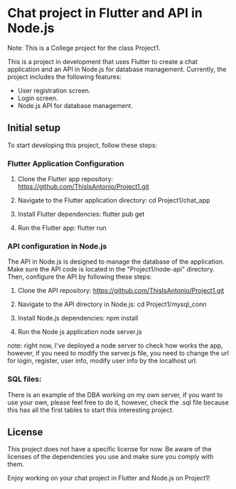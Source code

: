 # Chat project in Flutter and API in Node.js
Note: This is a College project for the class Project1.

This is a project in development that uses Flutter to create a chat application and an API in Node.js for database management. Currently, the project includes the following features:

- User registration screen.
- Login screen.
- Node.js API for database management.

## Initial setup

To start developing this project, follow these steps:

### Flutter Application Configuration

1. Clone the Flutter app repository:
https://github.com/ThisIsAntonio/Project1.git

2. Navigate to the Flutter application directory:
cd Project1/chat_app

3. Install Flutter dependencies:
flutter pub get

4. Run the Flutter app:
flutter run

### API configuration in Node.js

The API in Node.js is designed to manage the database of the application. Make sure the API code is located in the "Project1/node-api" directory. Then, configure the API by following these steps:

1. Clone the API repository:
https://github.com/ThisIsAntonio/Project1.git

2. Navigate to the API directory in Node.js:
cd Project1/mysql_conn

3. Install Node.js dependencies:
npm install

4. Run the Node js application
node server.js

note: right now, I've deployed a node server to check how works the app, however, if you need to modify the server.js file, you need to change the url for login, register, user info, modify user info by the localhost url.

### SQL files:

There is an example of the DBA working on my own server, if you want to use your own, please feel free to do it, however, check the .sql file because this has all the first tables to start this interesting project.

## License

This project does not have a specific license for now. Be aware of the licenses of the dependencies you use and make sure you comply with them.

Enjoy working on your chat project in Flutter and Node.js on Project1!


